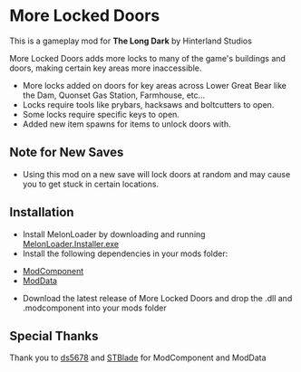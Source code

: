 # More Locked Doors
This is a gameplay mod for **The Long Dark** by Hinterland Studios

More Locked Doors adds more locks to many of the game's buildings and doors, making certain key areas more inaccessible.

* More locks added on doors for key areas across Lower Great Bear like the Dam, Quonset Gas Station, Farmhouse, etc...
* Locks require tools like prybars, hacksaws and boltcutters to open. 
* Some locks require specific keys to open.
* Added new item spawns for items to unlock doors with.

## Note for New Saves

* Using this mod on a new save will lock doors at random and may cause you to get stuck in certain locations.

## Installation

* Install MelonLoader by downloading and running [MelonLoader.Installer.exe](https://github.com/HerpDerpinstine/MelonLoader/releases/latest/download/MelonLoader.Installer.exe)
* Install the following dependencies in your mods folder: 

- [ModComponent](https://github.com/dommrogers/ModComponent)
- [ModData](https://github.com/dommrogers/ModData)

* Download the latest release of More Locked Doors and drop the .dll and .modcomponent into your mods folder

## Special Thanks

Thank you to [ds5678](https://github.com/ds5678) and [STBlade](https://github.com/dommrogers) for ModComponent and ModData
